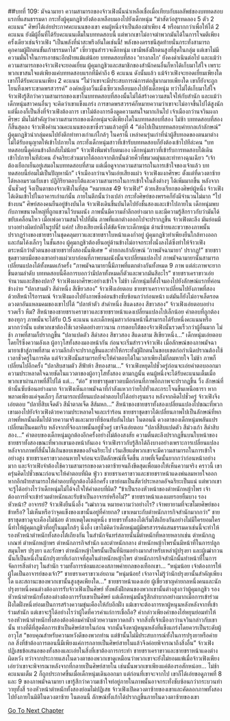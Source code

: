 ##บทที่ 109: มัจฉามายา
ความสามารถของจ้าวเฟิงนั้นน่าเหลือเชื่อเมื่อเทียบกับผลลัพธ์ของบททดสอบแรกที่แสนธรรมดา กระทั่งผู้คุมกฎชิวยังต้องเหลือบมองไปยังเด็กหนุ่ม
“ฆ่าสัตว์อสูรทดลอง 5 ตัว 2 คะแนน” ศิษย์ได้เอ่ยประกาศคะแนนของเขา
คนผู้หนึ่งจำเป็นต้องฆ่าเพียง 4 หรือมากกว่าเพื่อให้ได้ 2 คะแนน ยังมีผู้อื่นที่ได้รับคะแนนเต็มในบททดสอบนี้ แต่พวกเขาไม่อาจฆ่าพวกมันได้ในการโจมตีเพียงครั้งเดียวเช่นจ้าวเฟิง
“เป็นพลังที่น่าสะพรึงอันใดเช่นนี้! พลังของดรรชนีสุดท้ายนั่นกระทั่งสามารถคุกคามผู้ฝึกตนขั้นเก้าธรรมดาได้”
เซี่ยวซุนสำรวจเด็กหนุ่ม เขามีพลังฝึกตนสูงที่สุดในกลุ่ม แต่เขาไม่มีความมั่นใจในการเอาชนะอีกฝ่ายแม้แต่น้อย
บททดสอบที่สอง ‘ทางกลไก’ ยังคงดำเนินต่อไป และแม้ว่าความสามารถของจ้าวเฟิงจะยอดเยี่ยม ผู้คุมกฎชิวและสมาชิกของสำนักคนอื่นก็หาได้เก็บมาใส่ใจ เพราะพวกเขาสนใจแต่เพียงแค่บททดสอบแรกที่มีค่าถึง 6 คะแนน
ดังนั้นแล้ว แม้จ้าวเฟิงจะยอดเยี่ยมเพียงใด เขาก็ได้รับคะแนนเพียง 2 คะแนน
“ไม่ว่าเขาจะมีประสบการณ์การต่อสู้มากมายเพียงใด เขาก็ยังจะถูกโยนทิ้งเพราะขาดพรสวรรค์” องค์หญิงอวิ๋นเมิ่งเซียวเหลือบมองไปยังเด็กหนุ่ม ทว่าไม่ได้เก็บมาใส่ใจ
จ้าวเฟิงรู้สึกว่าความสามารถของเขาในบททดสอบที่สองนั้นไม่ได้สร้างความสนใจให้กับสำนัก และแม้ว่าเด็กหนุ่มสาวคนอื่นๆ จะคิดว่าเขาแข็งแกร่ง การขาดพรสวรรค์ก็หมายความว่าเขาจะไม่อาจขึ้นไปได้สูงนัก
แต่นี่เองก็เป็นสิ่งที่จ้าวเฟิงต้องการ เขาไม่ต้องการดึงดูดความสนใจมากเกินไป เจ้าเมืองกว่านจวินผงกศีรษะ มันไม่สำคัญว่าความสามารถของเด็กหนุ่มจะดีเพียงใดในบททดสอบที่สอง
ไม่ช้า บททดสอบที่สองก็สิ้นสุดลง
จ้าวเฟิงคำนวณคะแนนของเขาซึ่งรวมแล้วอยู่ที่ 4
“ต่อไปเป็นบททดสอบค่ายกลเก้าลักษณ์” ผู้คุมกฎชิวนำกลุ่มคนไปยังตึกท่าทางเก่าแก่ใกล้ๆ
ในครานี้ เหล่าคนรุ่นเก่าที่นำผู้สืบทอดของตนมาต่างไม่ได้รับอนุญาตให้เข้าไปภายใน กระทั่งเด็กหนุ่มสาวที่เข้ารับบททดสอบก็ยังต้องเข้าไปทีล่ะคน
“บททดสอบนี้ดูค่อนข้างลึกลับไม่น้อย” จ้าวเฟิงพึมพำกับตนเอง
เด็กหนุ่มสาวที่เข้ารับการทดสอบได้เดินเข้าไปภายในทีล่ะคน อัจฉริยะส่วนมากได้ออกจากตึกนั้นด้วยคิ้วที่ขมวดมุ่นและท่าทางฉุนเฉียว
“เจ้าต้องเยือกเย็นอยู่เสมอในบททดสอบที่สาม แต่เมื่อดูจากความสามารถในการเข้าใจของเจ้าแล้ว บททดสอบนี้ย่อมไม่เป็นปัญหานัก” เจ้าเมืองกว่านจวินเอ่ยเสียงแผ่ว
จ้าวเฟิงผงกศีรษะ ตั้งแต่ที่ดวงตาซ้ายได้หลอมรวมกับเขา ปฏิกิริยาตอบโต้และความสามารถในการเข้าใจในสิ่งต่างๆ ได้เพิ่มมากขึ้น
หลังจากนั้นชั่วครู่ จึงเป็นตาของจ้าวเฟิงในที่สุด
“หมายเลข 49 จ้าวเฟิง!”
ด้วยเสียงเรียกของศิษย์ผู้หนึ่ง จ้าวเฟิงได้เดินเข้าไปในอาคารเก่าแก่นั้น
ภายในตึกนั้นว่างเปล่า กระทั่งศิษย์ของพรรคก็ยังมีจำนวนไม่มาก
“ไปข้างบน”
ศิษย์สองคนยืนอยู่ข้างบันได
จ้าวเฟิงเดินขึ้นบันไดไปยังชั้นสองและเข้าไปภายใน เด็กหนุ่มพบกับภาพขนาดใหญ่ที่ถูกแขวนไว้บนผนัง
ภาพนั้นมีความล้ำลึกอย่างมาก และมีความรู้สึกราวกับว่ามันได้ขยับเคลื่อนไหว เมื่อเพ่งความสนใจไปที่มัน ภาพที่แตกต่างออกไปจะปรากฏขึ้น
จ้าวเฟิงตะลึง มันย่อมมีบางอย่างผิดปกติในรูปนี่!
แค่ก!
เสียงเสียงหนึ่งได้ขัดจังหวะเด็กหนุ่ม
ด้านซ้ายและขวาของภาพนั้นปรากฏร่างของชายชราในชุดคลุมยาวและชายชราใบหน้าแดงก่ำอยู่ ผู้คุมกฎชิวทำเพียงยืนใกล้ทางออกและก้มโค้งเล็กๆ ในชั้นสอง ผู้คุมกฎชิวต้องยืนอยู่ด้านข้างไม่อาจกระทั่งนั่งลงได้ซึ่งทำให้จ้าวเฟิงตระหนักว่าตัวตนของชายชราทั้งสองนั้นพิเศษ
“ ค่ายกลเก้าลักษณ์ ‘ภาพมัจฉามายา’ ปรากฏ!”
ชายชราชุดขาวตบมือของเขาอย่างแผ่วเบาก่อนที่ภาพบนผนังนั้นจะเปลี่ยนแปลงไป
ภาพมัจฉามายานั้นสามารถเปลี่ยนแปลงได้ทั้งหมดเก้าครั้ง
“ภาพมัจฉามายานี้มีภาพที่แตกต่างกันทั้งหมด 9 ภาพ แต่ล่ะภาพจะยากขึ้นตามลำดับ บททดสอบนี้คือการบอกว่ามีปลาทั้งหมดกี่ตัวและพวกมันสีอะไร” ชายชราเคราขาวเอ่ย
จำนวนและสีของปลา?
จ้าวเฟิงผงกศีรษะอย่างเข้าใจ
ไม่ช้า เด็กหนุ่มก็ตั้งใจมองไปยังลักษณ์แรกที่ค่อนข้างง่าย
“ปลาสามตัว สีดำหนึ่ง สีเขียวสอง” จ้าวเฟิงเอ่ยตอบ
ชายชราเคราจาวเปลี่ยนไปยังภาพที่สองด้วยสีหน้าไร้อารมณ์
จ้าวเฟิงมองไปยังภาพซึ่งค่อนข้างซับซ้อนกว่าก่อนหน้า แต่มันก็ยังไม่อาจเล็ดรอดดวงตาอันแหลมคมของเขาไปได้
“ปลาห้าตัว สำดำหนึ่ง สีแดงสอง สีขาวสอง” จ้าวเฟิงเอ่ยตอบอย่างรวดเร็ว
หืม?
สีหน้าของชายชราเคราขาวและชายชราหน้าแดงเปลี่ยนแปลงไปเล็กน้อย
คำตอบที่ถูกต้องของทุกๆ ภาพนั้นจะได้รับ 0.5 คะแนน และเด็กหนุ่มสาวก่อนหน้านี้สามารถได้รับหนึ่งคะแนนหรือมากกว่านั้น แต่พวกเขาต้องใช้เวลาคิดอย่างยาวนาน
การตอบโต้ของจ้าวเฟิงนั้นรวดเร็วกว่าผู้อื่นมาก ไม่ช้า ภาพที่สามก็ปรากฏขึ้น
“ปลาแปดตัว สีดำสอง สีขาวสอง สีแดงสาม สีเขียวหนึ่ง…” เด็กหนุ่มเอ่ยตอบโดยไร้ซึ่งความลังเล
ผู้อาวุโสทั้งสองมองหน้ากัน ก่อนจะเริ่มสำรวจจ้าวเฟิง
เมื่อลักษณ์ของภาพมัจฉามายาเข้าสู่ภาพที่สาม ความลึกล้ำจะปรากฏขึ้นและทำให้กระทั่งผู้ฝึกตนในขอบเขตก่อกำเนิดปราณต้องใช้เวลาชั่วครู่ในการคิด แต่จ้าวเฟิงนั้นสามารถที่จะให้คำตอบได้ในเวลาเพียงไม่กี่ลมหายใจ
ไม่ช้า ภาพก็เปลี่ยนไปอีกครั้ง
“ปลาสิบสามตัว สีฟ้าห้า สีทองสาม…” จ้าวเฟิงหยุดไปชั่วครู่ก่อนจะเอ่ยคำตอบออกมา
ความประหลาดใจฉายชัดในแววตาของผู้อาวุโสทั้งสอง
ตามกฎนั้น คนผู้หนึ่งจะได้รับคะแนนเต็มเมื่อพวกเขาผ่านภาพที่สี่ไปได้ แต่…
“ต่อ” ชายชราชุดขาวตบมือก่อนที่ภาพอีกภาพจะปรากฏขึ้น
วิ้ง
ลักษณ์ที่ห้านั้นซับซ้อนอย่างมาก จ้าวเฟิงเห็นภาพมัจฉาที่กำลังแหวกว่ายไปทั่วและกระโจนขึ้นเหนือธารา หากพลาดเพียงแค่จุดเล็กๆ ก็สามารถเปลี่ยนแปลงคำตอบไปได้อย่างรุนแรง
หลังจากคิดไปชั่วครู่ จ้าวเฟิงจึงเอ่ยตอบ
“ปลายี่สิบเจ็ดตัว สีน้ำตาลเจ็ด สีส้มหก…”
สีหน้าของชายชราทั้งสองเปลี่ยนแปลงไปขณะที่พวกเขามองไปยังจ้าวเฟิงด้วยความประหลาดใจและเร่าร้อน
ชายชราชุดขาวได้เปลี่ยนภาพไปเป็นลักษณ์ที่หก
ภาพที่หกนั้นเต็มไปด้วยความจริงและมายาที่ซ้อนทับกันไปมา
ในตอนนี้ ดวงตาของเด็กหนุ่มพลันแปรเปลี่ยนเป็นคมกริบ หลังจากที่จ้องภาพนั้นอยู่ชั่วครู่ เขาจึงเอ่ยตอบ
“ปลาสี่สิบแปดตัว สีม่วงเก้า สีดำสิบสอง…”
คำตอบของเด็กหนุ่มถูกต้องอีกครั้งอย่างไม่ต้องสงสัย
ความตื่นตะลึงปรากฏขึ้นบนใบหน้าของชายชราทั้งสองขณะที่พวกเขามองหน้ากันเอง
จ้าวเฟิงราวกับรู้สึกได้ถึงบางอย่างเพราะการเปลี่ยนแปลงหลังจากภาพที่สี่นั้นได้เกินขอบเขตของอัจฉริยะไป เว้นเสียแต่พวกเขาจะมีความสามารถในการเข้าใจอย่างสูง
ชายชราเคราขาวถอนหายใจก่อนจะเปิดลักษณ์ที่เจ็ดขึ้น
ภาพที่เจ็ดนั้นยากกว่าก่อนหน้าอย่างมาก และจ้าวเฟิงจำต้องใช้ความสามารถของดวงตาซ้ายจนถึงขีดสุดเพื่อมองให้เห็นความจริง
คราวนี้ เขาครุ่นคิดไปชั่วขณะก่อนจะให้คำตอบที่ผิด
ฟู่วว
ชายชราเคราขาวและชายชราหน้าแดงพ่นลมหายใจออก หากอีกฝ่ายสามารถให้คำตอบที่ถูกต้องได้อีกครั้ง เขาย่อมเป็นสัตว์ประหลาดอัจฉริยะเป็นแน่ แต่พวกเขาจะรู้ได้อย่างไรว่าเด็กหนุ่มไม่ได้จงใจให้คำตอบที่ผิด?
“ข้าเป็นรองหัวหน้าของตำหนักหญ้าไพร เจ้าต้องการที่จะเข้าร่วมตำหนักและรับข้าเป็นอาจารย์หรือไม่?” ชายชราหน้าแดงเผยรอยยิ้มบาง
รองหัวหน้า? อาจารย์?
จ้าวเฟิงยืนนิ่งอึ้ง
“เฒ่ากวน หมายความว่าอย่างไร? เจ้าพยายามที่จะขโมยศิษย์ของข้าหรือ? ไม่เห็นหรือว่าจุดแข็งของเขานั้นอยู่ที่ค่ายกล? เขาเหมาะกับตำหนักภารกิจสำนักมากกว่า” ชายชราชุดขาวดูจะเคืองไม่น้อย
ด้วยเหตุใดเหตุหนึ่ง ชายชราทั้งสองได้เริ่มโต้เถียงกันอย่างไม่มีใครยอมใคร นี่ทำให้ผู้คุมกฎชิวที่อยู่ในมุมใกล้ๆ นิ่งอึ้ง เขาไม่คิดว่าเด็กหนุ่มผู้มีพรสวรรค์แสนธรรมดาเช่นนี้จะทำให้รองหัวหน้าตำหนักทั้งสองโต้เถียงกัน
ในสำนักจันทร์สลายนั้นมีตำหนักที่หลายหลากเช่น ตำหนักกฎเกณฑ์ ตำหนักหญ้าพร ตำหนักภารกิจสำนัก และตำหนักกลาง ตำหนักหญ้าไพรนั้นมีหน้าที่ในการปลูกสมุนไพร ปรุงยา และรักษา
ตำหนักหญ้าไพรนั้นเป็นที่นิยมอย่างมากสำหรับเหล่าผู้ปรุงยา และผู้เฒ่ากวนนั้นก็เป็นหนึ่งในนักปรุงยาที่เก่งกาจที่สุดในตำหนักหญ้าไพร
ตำหนักภารกิจสำนักนั้นทำหน้าที่ในการจัดการสิ่งต่างๆ ในสำนัก รวมทั้งการซ่อมและคงสภาพค่ายกลของเทือกเขา…
“หนุ่มน้อย เจ้าต้องการให้ผู้ใดเป็นอาจารย์ของเจ้า?” ชายชราเคราขาวเอ่ยถาม
“หนุ่มน้อย! เจ้าอาจไม่รู้ว่านักปรุงยานั้นสำคัญเพียงใด และสถานะของพวกเขานั้นสูงสุดเพียงใด…” ชายชราหน้าแดงเอ่ย
ผู้เชี่ยวชาญค่ายกลหนึ่งคนและนักปรุงยาหนึ่งคนต่างต้องการรับจ้าวเฟิงเป็นศิษย์ ทั้งพลังฝึกตนของพวกเขานั้นต่างสูงกว่าผู้คุมกฎชิว
รองหัวหน้าตำหนักทั้งสองต่างต้องการรับเขาเป็นศิษย์ แต่เด็กหนุ่มนั้นรู้สึกลำบากอย่างมากเมื่อการเข้าร่วมฝั่งใดฝั่งหนึ่งย่อมเป็นการสร้างความขุ่นเคืองให้กับอีกฝั่ง
แม้เขาจะต้องการหาผู้หนุนหลังหลังจากที่เข้าร่วมสำนัก แต่เขาจะรู้ได้อย่างไรว่าผู้ใดที่ควรค่าแก่การเชื่อถือ? คำกล่าวเพียงคำของไฮ่หยุนย่อมทำให้รองหัวหน้าตำหนักทั้งสองต้องค้อมคำนับด้วยความหวาดกลัว
จากสิ่งที่เจ้าเมืองกว่านจวินกล่าวกับเขานั้น ทางที่ดีที่สุดคือการเข้าเป็นศิษย์สายในก่อน จากนั้นจึงหาผู้หนุนหลังที่แข็งแกร่งโดยควรเป็นระดับผู้อาวุโส
“ขอบคุณสำหรับความหวังดีของพวกท่าน แต่ข้านั้นไม่มีประสบการณ์ทั้งในการปรุงยาหรือค่ายกล สิ่งที่ข้าต้องการตอนนี้มีเพียงแค่การกลายเป็นศิษย์สายในแล้วจึงค่อยพิจารณาถึงสิ่งอื่น”
จ้าวเฟิงปฏิเสธข้อเสนอของทั้งสองและเอ่ยในสิ่งที่เขาต้องการกระทำ
ชายชราเคราขาวและชายชราหน้าแดงต่างผิดหวัง ทว่าจากประกายแสงในดวงตาของพวกเขาดูเหมือนว่าพวกเขาจะยังไม่ยอมแพ้เมื่อจ้าวเฟิงเพียงเอ่ยว่าเขาจะพิจารณาหลังจากที่กลายเป็นศิษย์สายใน
เช่นนั้นพวกเขาเพียงแค่ต้องรอสักหน่อย…
ไม่ช้า คะแนนเต็ม 2 ก็ถูกประกาศขึ้นเมื่อเด็กหนุ่มเดินออกมา แต่ก่อนที่เขาจะจากไป เขาก็ได้เอ่ยขอดูภาพที่ 8 และ 9 ของภาพมัจฉามายา
เขารู้สึกว่าความเข้าใจท่อยู่ภายในภาพนั้นอาจกระทั่งซับซ้อนกว่ากระบวนท่าวายุทั้งสี่
รองหัวหน้าตำหนักทั้งสองย่อมไม่ปฏิเสธ
จ้าวเฟิงเปิดดวงตาซ้ายของเขาและคัดลอกภาพทั้งสองไปยังภายในมิติในดวงตาซ้าย ในตอนนี้ ลักษณ์ทั้งเก้าได้ปรากฏขึ้นภายในดวงตาซ้ายของเขา



[Go To Next Chapter]( ./110.md)